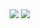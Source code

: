 <img src="https://capsule-render.vercel.app/api?type=waving&color=BDBDC8&height=150&section=header&text=LEE EUI GWANG"/>


<img src="https://capsule-render.vercel.app/api?type=waving&color=BDBDC8&height=150&section=footer" />
